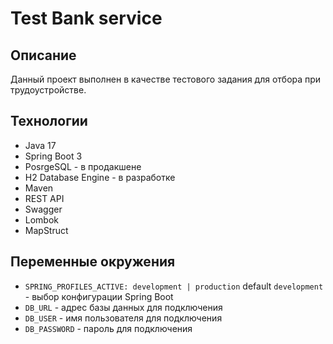 # Test Bank service

## Описание
Данный проект выполнен в качестве тестового задания для отбора при трудоустройстве.

## Технологии
* Java 17
* Spring Boot 3
* PosrgeSQL - в продакшене
* H2 Database Engine - в разработке
* Maven
* REST API
* Swagger
* Lombok
* MapStruct

## Переменные окружения
* `SPRING_PROFILES_ACTIVE: development | production` default `development` - выбор конфигурации Spring Boot
* `DB_URL` - адрес базы данных для подключения
* `DB_USER` - имя пользователя для подключения
* `DB_PASSWORD` - пароль для подключения
